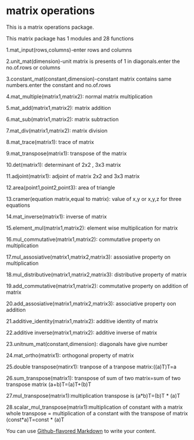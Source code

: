 # matrix operations

This is a matrix operations package.


This matrix package has  1 modules and 28 functions


1.mat_input(rows,columns)-enter rows and columns


2.unit_mat(dimension)-unit matrix is presents of 1 in diagonals.enter the no.of.rows or columns


3.constant_mat(constant,dimension)-constant matrix contains same numbers.enter the constant and no.of.rows


4.mat_multiple(matrix1,matrix2):
                  normal matrix multiplication


5.mat_add(matrix1,matrix2): matrix addition


6.mat_sub(matrix1,matrix2): matrix subtraction


7.mat_div(matrix1,matrix2): matrix division


8.mat_trace(matrix1): trace of matrix


9.mat_transpose(matrix1): transpose of the matrix


10.det(matrix1): determinant of 2x2 , 3x3 matrix


11.adjoint(matrix1): adjoint of matrix 2x2 and 3x3 matrix


12.area(point1,point2,point3): area of triangle


13.cramer(equation matrix,equal to matrix): value of x,y or x,y,z for three equations


14.mat_inverse(matrix1): inverse of matrix


15.element_mul(matrix1,matrix2): element wise multiplication for matrix


16.mul_commutative(matrix1,matrix2): commutative property on multiplication


17.mul_assosiative(matrix1,matrix2,matrix3): assosiative property on multiplication


18.mul_distributive(matrix1,matrix2,matrix3): distributive property of matrix


19.add_commutative(matrix1,matrix2): commutative property on addition of matrix


20.add_assosiative(matrix1,matrix2,matrix3): associative property oon addition


21.additive_identity(matrix1,matrix2): additive identity of matrix


22.additive inverse(matrix1,matrix2): additive inverse of matrix


23.unitnum_mat(constant,dimension): diagonals have give number


24.mat_ortho(matrix1): orthogonal property of matrix


25.double transpose(matirx1): tranpose of a tranpose matrix:((a)T)T=a


26.sum_transpose(matrix1): transpose of sum of two matrix=sum of two transpose matrix   (a+b)T=(a)T+(b)T


27.mul_transpose(matrix1):multiplication transpose is (a*b)T=(b)T * (a)T


28.scalar_mul_transpose(matrix1):multiplication of constant with a matrix whole transpose = multiplication 
of a constant with the transpose of matrix  (const*a)T=const * (a)T


You can use
[Github-flavored Markdown](https://guides.github.com/features/mastering-markdown/)
to write your content.